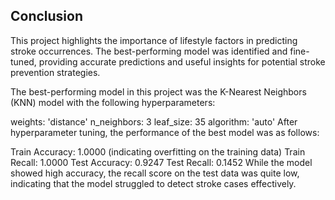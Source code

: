 
## Conclusion

This project highlights the importance of lifestyle factors in predicting stroke occurrences. The best-performing model was identified and fine-tuned, providing accurate predictions and useful insights for potential stroke prevention strategies.

The best-performing model in this project was the K-Nearest Neighbors (KNN) model with the following hyperparameters:

weights: 'distance'
n_neighbors: 3
leaf_size: 35
algorithm: 'auto'
After hyperparameter tuning, the performance of the best model was as follows:

Train Accuracy: 1.0000 (indicating overfitting on the training data)
Train Recall: 1.0000
Test Accuracy: 0.9247
Test Recall: 0.1452
While the model showed high accuracy, the recall score on the test data was quite low, indicating that the model struggled to detect stroke cases effectively.
